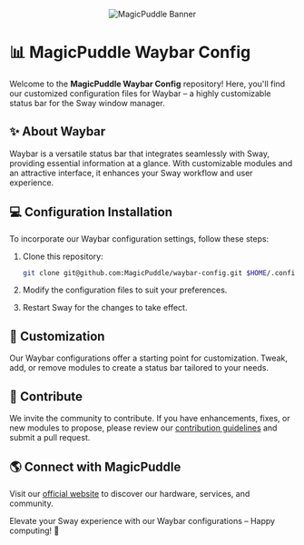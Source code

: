 <p align="center">
  <img src="https://github.com/MagicPuddle/media/blob/875e5e99f1e108c12e5da44c4e8a571af9ca7776/banner.png" alt="MagicPuddle Banner">
</p>

# :bar_chart: MagicPuddle Waybar Config

Welcome to the **MagicPuddle Waybar Config** repository! Here, you'll find our customized configuration files for Waybar – a highly customizable status bar for the Sway window manager.

## :sparkles: About Waybar

Waybar is a versatile status bar that integrates seamlessly with Sway, providing essential information at a glance. With customizable modules and an attractive interface, it enhances your Sway workflow and user experience.

## :computer: Configuration Installation

To incorporate our Waybar configuration settings, follow these steps:

1. Clone this repository:
    ```bash
    git clone git@github.com:MagicPuddle/waybar-config.git $HOME/.config/waybar
    ```

2. Modify the configuration files to suit your preferences.

3. Restart Sway for the changes to take effect.

## :wrench: Customization

Our Waybar configurations offer a starting point for customization. Tweak, add, or remove modules to create a status bar tailored to your needs.

## :floppy_disk: Contribute

We invite the community to contribute. If you have enhancements, fixes, or new modules to propose, please review our [contribution guidelines](CONTRIBUTING.md) and submit a pull request.

## :earth_americas: Connect with MagicPuddle

Visit our [official website](https://magicpuddle.netlify.app/) to discover our hardware, services, and community.

Elevate your Sway experience with our Waybar configurations – Happy computing! :rocket:

